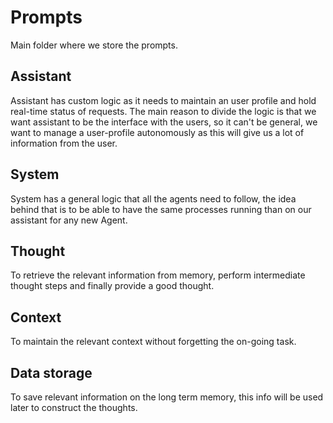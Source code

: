 # Prompts

Main folder where we store the prompts.

## Assistant

Assistant has custom logic as it needs to maintain an user profile and hold real-time status of requests.
The main reason to divide the logic is that we want assistant to be the interface with the users, so it can't be general, we want to manage a user-profile autonomously as this will give us a lot of information from the user.

## System

System has a general logic that all the agents need to follow, the idea behind that is to be able to have the same processes running than on our assistant for any new Agent.

## Thought

To retrieve the relevant information from memory, perform intermediate thought steps and finally provide a good thought.

## Context

To maintain the relevant context without forgetting the on-going task.

## Data storage

To save relevant information on the long term memory, this info will be used later to construct the thoughts.